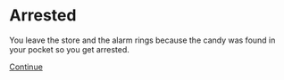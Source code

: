 # Arrested

You leave the store and the alarm rings because the candy was found in your pocket so you get arrested.

[Continue](weapons.md)